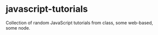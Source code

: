 javascript-tutorials
====================

Collection of random JavaScript tutorials from class, some web-based, some node.
